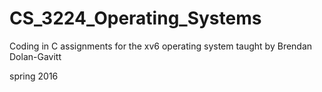 # CS_3224_Operating_Systems
Coding in C assignments for the xv6 operating system taught by Brendan Dolan-Gavitt

spring 2016
